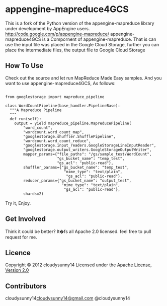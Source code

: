 appengine-mapreduce4GCS
=======================

This is a fork of the Python version of the appengine-mapreduce library under development by AppEngine users.
http://code.google.com/p/appengine-mapreduce/
appengine-mapreduce4GCS is a Compornent of appengine-mapreduce.
That is can use the input file was placed in the Google Cloud Storage, 
further you can place the intermediate files, the output file to Google Cloud Storage

How To Use
------
Check out the source and let run MapReduce Made Easy samples.
And you want to use appengine-mapreduce4GCS,
As follows:
<pre><code>
from googlestorage import mapreduce_pipeline

class WordCountPipeline(base_handler.PipelineBase):
  """A Mapreduce Pipeline
  """
  def run(self):
    output = yield mapreduce_pipeline.MapreducePipeline(
        "word_count",
        "wordcount.word_count_map",
        "googlestorage.shuffler.ShufflePipeline",
        "wordcount.word_count_reduce",
        "googlestorage.input_readers.GoogleStorageLineInputReader",
        "googlestorage.output_writers.GoogleStorageOutputWriter",
        mapper_params={"file_paths": "/gs/sample_test/WordCount",
                       "gs_bucket_name": "temp_test",
                       "gs_acl": "public-read"},
        shuffler_params={"gs_bucket_name": "temp_test",
                          "mime_type": "text/plain",
                           "gs_acl": "public-read"},
        reducer_params={"gs_bucket_name": "output_test",
                         "mime_type": "text/plain",
                          "gs_acl": "public-read"},
        shards=2)
</code></pre>
Try it, Enjoy.

Get Involved
----------
Think it could be better? It�fs all Apache 2.0 licensed.
feel free to pull request for me.

Licence
----------
Copyright &copy; 2012 cloudysunny14
Licensed under the [Apache License, Version 2.0][Apache]
 
[Apache]: http://www.apache.org/licenses/LICENSE-2.0

Contributors
----------
cloudysunny14<cloudysunny14@gmail.com> @cloudysunny14